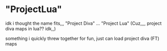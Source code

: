 # "ProjectLua"

idk i thought the name fits,,,
"Project Diva" ... "Project Lua" (Cuz,,,, project diva maps in lua?? idk,,)

something i quickly threw together for fun, just can load project diva (FT) maps

